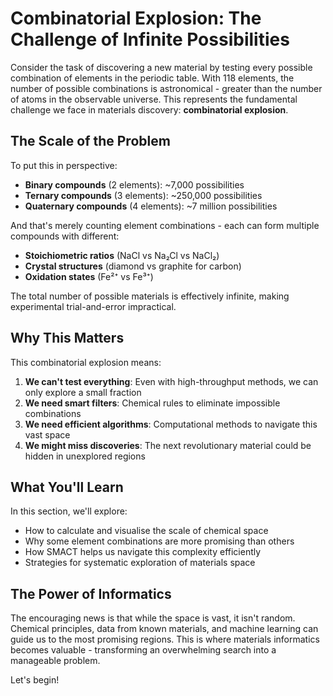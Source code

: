 # Combinatorial Explosion: The Challenge of Infinite Possibilities

Consider the task of discovering a new material by testing every possible combination of elements in the periodic table. With 118 elements, the number of possible combinations is astronomical - greater than the number of atoms in the observable universe. This represents the fundamental challenge we face in materials discovery: **combinatorial explosion**.

## The Scale of the Problem

To put this in perspective:

- **Binary compounds** (2 elements): ~7,000 possibilities
- **Ternary compounds** (3 elements): ~250,000 possibilities
- **Quaternary compounds** (4 elements): ~7 million possibilities

And that's merely counting element combinations - each can form multiple compounds with different:

- **Stoichiometric ratios** (NaCl vs Na₂Cl vs NaCl₂)
- **Crystal structures** (diamond vs graphite for carbon)
- **Oxidation states** (Fe²⁺ vs Fe³⁺)

The total number of possible materials is effectively infinite, making experimental trial-and-error impractical.

## Why This Matters

This combinatorial explosion means:

1. **We can't test everything**: Even with high-throughput methods, we can only explore a small fraction
2. **We need smart filters**: Chemical rules to eliminate impossible combinations
3. **We need efficient algorithms**: Computational methods to navigate this vast space
4. **We might miss discoveries**: The next revolutionary material could be hidden in unexplored regions

## What You'll Learn

In this section, we'll explore:

- How to calculate and visualise the scale of chemical space
- Why some element combinations are more promising than others
- How SMACT helps us navigate this complexity efficiently
- Strategies for systematic exploration of materials space

## The Power of Informatics

The encouraging news is that while the space is vast, it isn't random. Chemical principles, data from known materials, and machine learning can guide us to the most promising regions. This is where materials informatics becomes valuable - transforming an overwhelming search into a manageable problem.

Let's begin!
